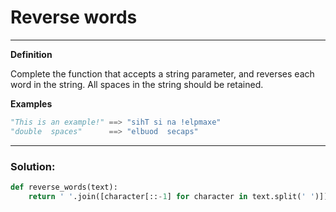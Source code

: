 # Reverse words

---

**Definition**

Complete the function that accepts a string parameter, and reverses each word
in the string. All spaces in the string should be retained.

**Examples**

```python
"This is an example!" ==> "sihT si na !elpmaxe"
"double  spaces"      ==> "elbuod  secaps"
```

---

### Solution:

```python
def reverse_words(text):
    return ' '.join([character[::-1] for character in text.split(' ')])
```
